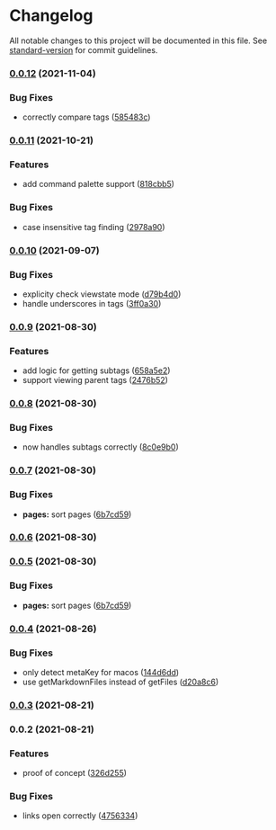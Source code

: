# Changelog

All notable changes to this project will be documented in this file. See [standard-version](https://github.com/conventional-changelog/standard-version) for commit guidelines.

### [0.0.12](https://github.com/Aidurber/tag-page-preview/compare/0.0.11...0.0.12) (2021-11-04)


### Bug Fixes

* correctly compare tags ([585483c](https://github.com/Aidurber/tag-page-preview/commit/585483c6d932fb5c8f54015d002ea09e49a5dcb1))

### [0.0.11](https://github.com/Aidurber/tag-page-preview/compare/0.0.10...0.0.11) (2021-10-21)


### Features

* add command palette support ([818cbb5](https://github.com/Aidurber/tag-page-preview/commit/818cbb57a88c7affd072033f30223c4ae6d91779))


### Bug Fixes

* case insensitive tag finding ([2978a90](https://github.com/Aidurber/tag-page-preview/commit/2978a90eb1e75d6c4463c9429db795d2a56c0a96))

### [0.0.10](https://github.com/Aidurber/tag-page-preview/compare/0.0.9...0.0.10) (2021-09-07)


### Bug Fixes

* explicity check viewstate mode ([d79b4d0](https://github.com/Aidurber/tag-page-preview/commit/d79b4d0a32f01b1c027831a33049e2005779c799))
* handle underscores in tags ([3ff0a30](https://github.com/Aidurber/tag-page-preview/commit/3ff0a3041ef6371b67b0aa9341dc5afbaed80bef))

### [0.0.9](https://github.com/Aidurber/tag-page-preview/compare/0.0.8...0.0.9) (2021-08-30)


### Features

* add logic for getting subtags ([658a5e2](https://github.com/Aidurber/tag-page-preview/commit/658a5e2dd5dab65e636d0f4f70b7033a48870717))
* support viewing parent tags ([2476b52](https://github.com/Aidurber/tag-page-preview/commit/2476b52e72267c9e45acf14a6f3b982393dd8805))

### [0.0.8](https://github.com/Aidurber/tag-page-preview/compare/0.0.7...0.0.8) (2021-08-30)


### Bug Fixes

* now handles subtags correctly ([8c0e9b0](https://github.com/Aidurber/tag-page-preview/commit/8c0e9b0b0c90011eefac78caf38cc98b5f5336b3))

### [0.0.7](https://github.com/Aidurber/tag-page-preview/compare/0.0.4...0.0.7) (2021-08-30)


### Bug Fixes

* **pages:** sort pages ([6b7cd59](https://github.com/Aidurber/tag-page-preview/commit/6b7cd59dc051501919ed9fc7cf889c43a5971c07))

### [0.0.6](https://github.com/Aidurber/tag-page-preview/compare/0.0.5...0.0.6) (2021-08-30)

### [0.0.5](https://github.com/Aidurber/tag-page-preview/compare/0.0.4...0.0.5) (2021-08-30)


### Bug Fixes

* **pages:** sort pages ([6b7cd59](https://github.com/Aidurber/tag-page-preview/commit/6b7cd59dc051501919ed9fc7cf889c43a5971c07))

### [0.0.4](https://github.com/Aidurber/tag-page-preview/compare/0.0.3...0.0.4) (2021-08-26)


### Bug Fixes

* only detect metaKey for macos ([144d6dd](https://github.com/Aidurber/tag-page-preview/commit/144d6dd132818140966b8bafa3695b385e65be91))
* use getMarkdownFiles instead of getFiles ([d20a8c6](https://github.com/Aidurber/tag-page-preview/commit/d20a8c6a380a0811d6369bbe1414283edf0eabff))

### [0.0.3](https://github.com/Aidurber/tag-page-preview/compare/0.0.2...0.0.3) (2021-08-21)

### 0.0.2 (2021-08-21)


### Features

* proof of concept ([326d255](https://github.com/Aidurber/tag-page-preview/commit/326d255cc5b2b4dc8189abdf0204b1e339cf11d8))


### Bug Fixes

* links open correctly ([4756334](https://github.com/Aidurber/tag-page-preview/commit/475633439306cf013b82a9d270e01a3e5b0a79e0))
